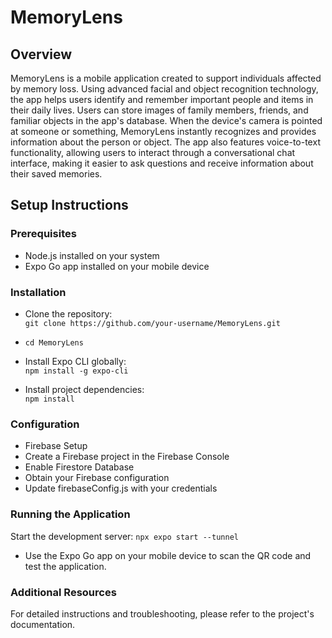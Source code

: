 # MemoryLens

## Overview
MemoryLens is a mobile application created to support individuals affected by memory loss. Using advanced facial and object recognition technology, the app helps users identify and remember important people and items in their daily lives. Users can store images of family members, friends, and familiar objects in the app's database. When the device's camera is pointed at someone or something, MemoryLens instantly recognizes and provides information about the person or object. The app also features voice-to-text functionality, allowing users to interact through a conversational chat interface, making it easier to ask questions and receive information about their saved memories.

## Setup Instructions

### Prerequisites
- Node.js installed on your system
- Expo Go app installed on your mobile device

### Installation

-  Clone the repository: </br>
`git clone https://github.com/your-username/MemoryLens.git`
- `cd MemoryLens`


-  Install Expo CLI globally:  </br>
   `npm install -g expo-cli`

- Install project dependencies:</br> `npm install`


### Configuration
- Firebase Setup
-  Create a Firebase project in the Firebase Console
- Enable Firestore Database
- Obtain your Firebase configuration
- Update firebaseConfig.js with your credentials



### Running the Application
Start the development server:
`npx expo start --tunnel`
* Use the Expo Go app on your mobile device to scan the QR code and test the application.
### Additional Resources
For detailed instructions and troubleshooting, please refer to the project's documentation.
